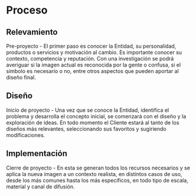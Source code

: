 # Proceso

## Relevamiento

Pre-proyecto - El primer paso es conocer la Entidad, su personalidad, productos o servicios y motivación al cambio. Es importante conocer su contexto, competencia y reputación. Con una  investigación se podrá averiguar si la imagen actual es reconocida por la gente o confusa, si el símbolo es necesario o no, entre otros aspectos que pueden aportar al diseño final.

## Diseño

Inicio de proyecto - Una vez que se conoce la Entidad, identifica el problema y desarrolla el concepto inicial, se comenzará con el diseño y la exploración de ideas. En todo momento el Cliente estará al tanto de los diseños más relevantes, seleccionando sus favoritos y sugiriendo modificaciones.

## Implementación

Cierre de proyecto - En esta se generan todos los recursos necesarios y se aplica la nueva imagen a un contexto realista, en distintos casos de uso, desde los más comunes hasta los más específicos, en todo tipo de escala, material y canal de difusión.
